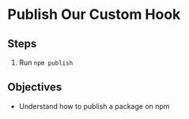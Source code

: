 # Publish Our Custom Hook

## Steps
1. Run `npm publish`

## Objectives
- Understand how to publish a package on npm



<!-- Speaker Notes

`npm version` will create a git tag and up the version for us

 -->